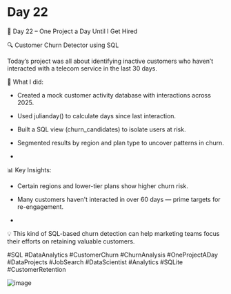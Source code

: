# Day 22

🎯 Day 22 – One Project a Day Until I Get Hired

🔍 Customer Churn Detector using SQL

Today’s project was all about identifying inactive customers who haven’t interacted with a telecom service in the last 30 days.


📌 What I did:

  - Created a mock customer activity database with interactions across 2025.

  - Used julianday() to calculate days since last interaction.

  - Built a SQL view (churn_candidates) to isolate users at risk.

  - Segmented results by region and plan type to uncover patterns in churn.
  - 

📊 Key Insights:

  - Certain regions and lower-tier plans show higher churn risk.

  - Many customers haven't interacted in over 60 days — prime targets for re-engagement.
  - 

💡 This kind of SQL-based churn detection can help marketing teams focus their efforts on retaining valuable customers.


#SQL #DataAnalytics #CustomerChurn #ChurnAnalysis #OneProjectADay #DataProjects #JobSearch #DataScientist #Analytics #SQLite #CustomerRetention

![image](https://github.com/user-attachments/assets/c061e855-1e20-40cd-8f5b-87165b5ab40b)
